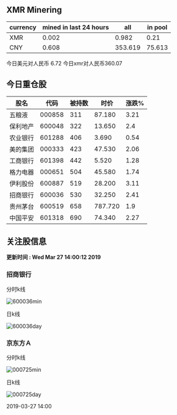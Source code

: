 ## XMR Minering

|currency|mined in last 24 hours|all|in pool|
|---|---|---|---|
|XMR|0.002|0.982|0.21|
|CNY|0.608|353.619|75.613|

今日美元对人民币 6.72	今日xmr对人民币360.07


## 今日重仓股 

|股名|代码|被持数|时价|涨跌%|
|---|---|---|---|---|
|五粮液|000858|311|87.180|3.21|
|保利地产|600048|322|13.650|2.4|
|农业银行|601288|406|3.690|0.54|
|美的集团|000333|423|47.530|2.06|
|工商银行|601398|442|5.520|1.28|
|格力电器|000651|504|45.580|1.74|
|伊利股份|600887|519|28.200|3.11|
|招商银行|600036|530|32.250|2.41|
|贵州茅台|600519|658|787.720|1.9|
|中国平安|601318|690|74.340|2.27|

## 关注股信息
**更新时间 : Wed Mar 27 14:00:12 2019**
### 招商银行 
分时k线

![600036min](http://image.sinajs.cn/newchart/min/n/sh600036.gif)

日k线

![600036day](http://image.sinajs.cn/newchart/daily/n/sh600036.gif)

### 京东方Ａ 
分时k线

![000725min](http://image.sinajs.cn/newchart/min/n/sz000725.gif)

日k线

![000725day](http://image.sinajs.cn/newchart/daily/n/sz000725.gif)

2019-03-27 14:00